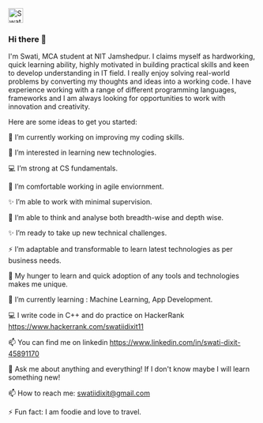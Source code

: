 <a href="https://dev.to/swatiidixit">
  <img src="https://d2fltix0v2e0sb.cloudfront.net/dev-badge.svg" alt="Swati Dixit's DEV Profile" height="30" width="30">
</a>

### Hi there 👋
I'm Swati, MCA student at NIT Jamshedpur. I claims myself as hardworking, quick learning ability, highly motivated in building practical skills and keen to develop understanding in IT field. I really enjoy solving real-world problems by converting my thoughts and ideas into a working code. I have experience working with a range of different programming languages, frameworks and I am always looking for opportunities to work with innovation and creativity.




Here are some ideas to get you started:

🔭 I’m currently working on improving my coding skills.

🌱 I’m interested in learning new technologies.

💻 I’m strong at CS fundamentals.

🌱 I’m comfortable working in agile enviornment.

✨ I’m able to work with minimal supervision.

🤔 I’m able to think and analyse both breadth-wise and depth wise.

✨ I’m ready to take up new technical challenges.

⚡ I’m adaptable and transformable to learn latest technologies as per business needs.

🌱 My hunger to learn and quick adoption of any tools and technologies makes me unique.

🌱 I’m currently learning : Machine Learning, App Development.

💻 I write code in C++ and do practice on HackerRank https://www.hackerrank.com/swatiidixit11

📫 You can find me on linkedin https://www.linkedin.com/in/swati-dixit-45891170

💬 Ask me about anything and everything! If I don't know maybe I will learn something new!

📫 How to reach me: swatiidixit@gmail.com

⚡ Fun fact: I am foodie and love to travel.



<!--
**swatiidixit/swatiidixit** is a ✨ _special_ ✨ repository because its `README.md` (this file) appears on your GitHub profile.




 

 
